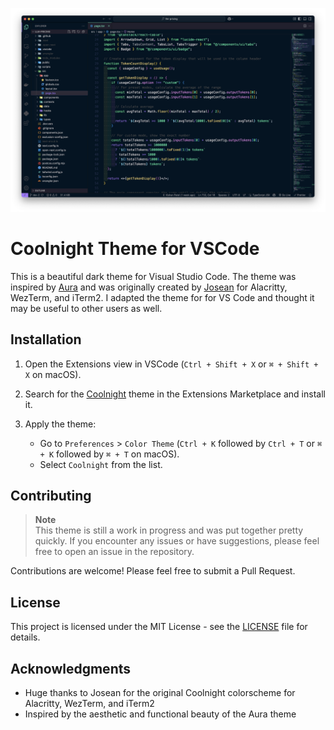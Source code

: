 ![VSCode Screenshot](https://github.com/kpatdev/coolnight/blob/4f1a3be34876778330c3b0fc2d0378b6b7a102c8/coolnight-theme/screenshots/screenshot.png?raw=true)

# Coolnight Theme for VSCode

This is a beautiful dark theme for Visual Studio Code. The theme was inspired by [Aura](https://github.com/daltonmenezes/aura-theme) and was originally created by [Josean](https://github.com/josean-dev) for Alacritty, WezTerm, and iTerm2. I adapted the theme for for VS Code and thought it may be useful to other users as well.

## Installation

1. Open the Extensions view in VSCode (`Ctrl + Shift + X` or `⌘ + Shift + X` on macOS).

2. Search for the [Coolnight](https://marketplace.visualstudio.com/items?itemName=kpatdev.coolnight-theme) theme in the Extensions Marketplace and install it.

3. Apply the theme:
   - Go to `Preferences` > `Color Theme` (`Ctrl + K` followed by `Ctrl + T` or `⌘ + K` followed by `⌘ + T` on macOS).
   - Select `Coolnight` from the list.

## Contributing

> **Note**  
> This theme is still a work in progress and was put together pretty quickly. If you encounter any issues or have suggestions, please feel free to open an issue in the repository.

Contributions are welcome! Please feel free to submit a Pull Request.

## License

This project is licensed under the MIT License - see the [LICENSE](LICENSE) file for details.

## Acknowledgments

- Huge thanks to Josean for the original Coolnight colorscheme for Alacritty, WezTerm, and iTerm2
- Inspired by the aesthetic and functional beauty of the Aura theme
